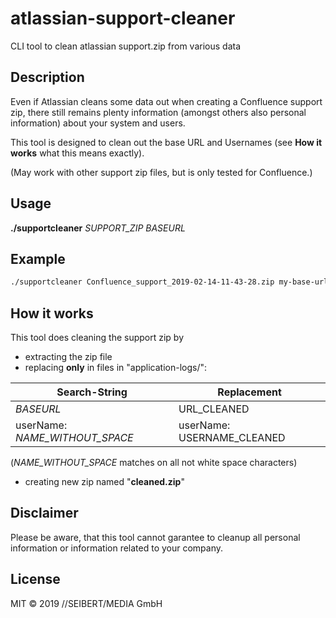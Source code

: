 # atlassian-support-cleaner
CLI tool to clean atlassian support.zip from various data

Description
---

Even if Atlassian cleans some data out when creating a Confluence support zip, there still remains plenty information (amongst others also personal information) about your system and users.

This tool is designed to clean out the base URL and Usernames (see **How it works** what this means exactly). 

(May work with other support zip files, but is only tested for Confluence.)

Usage
--- 

**./supportcleaner** _SUPPORT_ZIP_ _BASEURL_


Example
---
```bash
./supportcleaner Confluence_support_2019-02-14-11-43-28.zip my-base-url.net
```

How it works
---

This tool does cleaning the support zip by
- extracting the zip file
- replacing **only** in files in "application-logs/":

|Search-String|Replacement|
|---|---|
|_BASEURL_|URL_CLEANED|
|userName: _NAME_WITHOUT_SPACE_|userName: USERNAME_CLEANED|

(_NAME_WITHOUT_SPACE_ matches on all not white space characters)

- creating new zip named "**cleaned.zip**"

Disclaimer
---

Please be aware, that this tool cannot garantee to cleanup all personal information or information related to your company.

License
---

MIT &copy; 2019 //SEIBERT/MEDIA GmbH